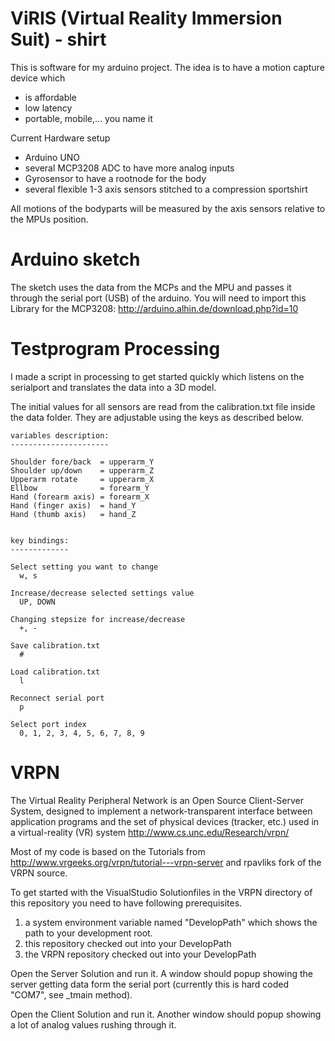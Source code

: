 ViRIS (Virtual Reality Immersion Suit) - shirt
==============================================

This is software for my arduino project.
The idea is to have a motion capture device which
- is affordable
- low latency 
- portable, mobile,... you name it

Current Hardware setup
- Arduino UNO
- several MCP3208 ADC to have more analog inputs
- Gyrosensor to have a rootnode for the body
- several flexible 1-3 axis sensors stitched to a compression sportshirt

All motions of the bodyparts will be measured by the axis sensors relative to the MPUs position.


Arduino sketch 
==============

The sketch uses the data from the MCPs and the MPU and passes it through the serial port (USB) of the arduino.
You will need to import this Library for the MCP3208:
http://arduino.alhin.de/download.php?id=10


Testprogram Processing
======================

I made a script in processing to get started quickly which listens on the serialport and translates the data into a 3D model.

The initial values for all sensors are read from the calibration.txt file inside the data folder.
They are adjustable using the keys as described below.



    variables description:
    ----------------------

    Shoulder fore/back  = upperarm_Y
    Shoulder up/down    = upperarm_Z
    Upperarm rotate     = upperarm_X
    Ellbow              = forearm_Y
    Hand (forearm axis) = forearm_X
    Hand (finger axis)  = hand_Y
    Hand (thumb axis)   = hand_Z


    key bindings:
    -------------

    Select setting you want to change
      w, s

    Increase/decrease selected settings value
      UP, DOWN

    Changing stepsize for increase/decrease
      +, -

    Save calibration.txt
      #

    Load calibration.txt
      l

    Reconnect serial port
      p

    Select port index
      0, 1, 2, 3, 4, 5, 6, 7, 8, 9


VRPN
====

The Virtual Reality Peripheral Network is an Open Source Client-Server System, designed to implement a network-transparent interface between application programs and the set of physical devices (tracker, etc.) used in a virtual-reality (VR) system
http://www.cs.unc.edu/Research/vrpn/


Most of my code is based on the Tutorials from http://www.vrgeeks.org/vrpn/tutorial---vrpn-server and rpavliks fork of the VRPN source.

To get started with the VisualStudio Solutionfiles in the VRPN directory of this repository you need to have following prerequisites.
1. a system environment variable named "DevelopPath" which shows the path to your development root.
2. this repository checked out into your DevelopPath
3. the VRPN repository checked out into your DevelopPath

Open the Server Solution and run it. A window should popup showing the server getting data form the serial port (currently this is hard coded "COM7", see _tmain method).

Open the Client Solution and run it. Another window should popup showing a lot of analog values rushing through it.


